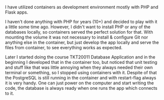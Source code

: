I have utilized containers as development environment mostly with PHP and Flask apps.

I haven't done anything with PHP for years (10+) and decided to play with it a little some time ago. However, I didn't want to install PHP or any of the databases locally, so containers served the perfect solution for that. With mounting the volume it was not necessary to install & configure Git nor anything else in the container, but just develop the app locally and serve the files from container, to see everything works as expected.

Later I started doing the course TKT20011 Database Application and in the beginning I developed that in the container too, but noticed that unit testing and stuff like that was little annoying when they always needed their own terminal or something, so I stopped using containers with it. Despite of that the PostgreSQL is still running in the container and with restart-flag always it is very handy. One can just power on the computer and start writing the code, the database is always ready when one runs the app which connects to it.